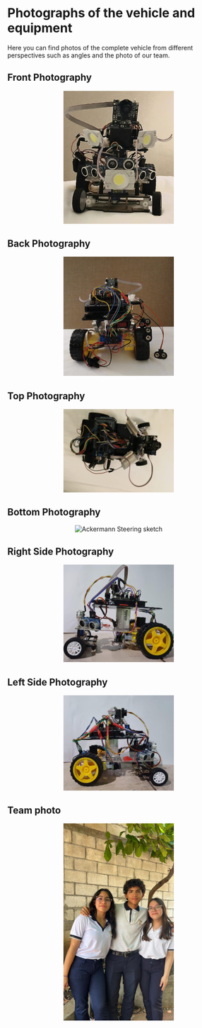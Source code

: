 <h1>Photographs of the vehicle and equipment</h1>
Here you can find photos of the complete vehicle from different perspectives such as angles and the photo of our team.
<h2>Front Photography</h2>
<p align="center">
  <img src="https://github.com/MVP-16/MVP_FMT/blob/main/Photos/Car/frontal.jpeg?raw=true" alt="Ackermann Steering sketch" width="250" />
</p>
<h2>Back 
Photography </h2>
<p align="center">
  <img src="https://github.com/MVP-16/MVP_FMT/blob/main/Photos/Car/tra.jpeg?raw=true" alt="Ackermann Steering sketch" width="250" />
</p>
<h2>Top Photography </h2><p align="center">
  <img src="https://github.com/MVP-16/MVP_FMT/blob/main/Photos/Car/arrib.jpeg?raw=true" alt="Ackermann Steering sketch" width="250" />
</p>
<h2>Bottom Photography</h2>

<p align="center">
  <img src="hhttps://github.com/MVP-16/MVP_FMT/blob/main/Photos/Car/abj.jpeg?raw=true" alt="Ackermann Steering sketch" width="250" />
</p>
<h2>Right Side Photography</h2><p align="center">
  <img src="https://github.com/MVP-16/MVP_FMT/blob/main/Photos/a8%20(2).jpeg?raw=true" alt="Ackermann Steering sketch" width="250" />
</p>
<h2>Left Side Photography </h2><p align="center">
  <img src="https://github.com/MVP-16/MVP_FMT/blob/main/Photos/a9%20(2).jpeg?raw=true" alt="Ackermann Steering sketch" width="250" />
</p>
<h2>Team photo</h2><p align="center">
  <img src="https://github.com/MVP-16/MVP_FMT/blob/main/Photos/a2%20(2).jpeg?raw=true" alt="Ackermann Steering sketch" width="250" />
</p>
